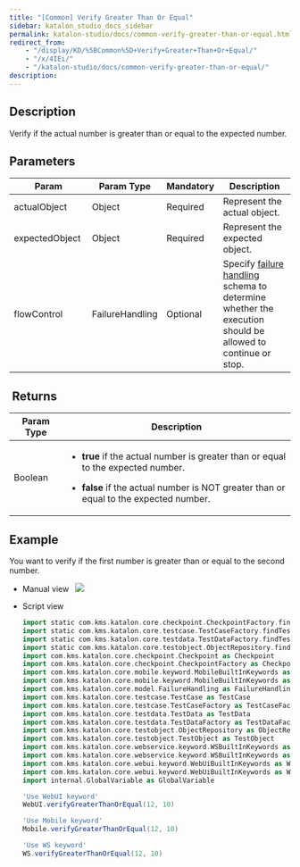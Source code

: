 ```yaml
---
title: "[Common] Verify Greater Than Or Equal"
sidebar: katalon_studio_docs_sidebar
permalink: katalon-studio/docs/common-verify-greater-than-or-equal.html
redirect_from:
    - "/display/KD/%5BCommon%5D+Verify+Greater+Than+Or+Equal/"
    - "/x/4IEi/"
    - "/katalon-studio/docs/common-verify-greater-than-or-equal/"
description:
---
```

Description 
------------

Verify if the actual number is greater than or equal to the expected number.

Parameters 
-----------

| Param | Param Type | Mandatory | Description |
| --- | --- | --- | --- |
| actualObject  | Object  | Required | Represent the actual object. |
| expectedObject  | Object  | Required | Represent the expected object. |
| flowControl | FailureHandling | Optional | Specify [failure handling](/x/qAAM) schema to determine whether the execution should be allowed to continue or stop. |

 Returns 
---------

<table><thead><tr><th>Param Type</th><th>Description</th></tr></thead><tbody><tr><td>Boolean</td><td><ul><li><p><strong>true</strong>&nbsp;if the actual number is greater than or equal to the expected number.</p></li><li><p><strong>false</strong>&nbsp;if the actual number is NOT greater than or equal to the expected number.&nbsp;</p></li></ul></td></tr></tbody></table>

Example 
--------

You want to verify if the first number is greater than or equal to the second number.

*   Manual view  
    ![](../../images/katalon-studio/docs/common-verify-greater-than-or-equal/image2017-3-3-173A303A33.png)
*   Script view 

    ```groovy
    import static com.kms.katalon.core.checkpoint.CheckpointFactory.findCheckpoint
    import static com.kms.katalon.core.testcase.TestCaseFactory.findTestCase
    import static com.kms.katalon.core.testdata.TestDataFactory.findTestData
    import static com.kms.katalon.core.testobject.ObjectRepository.findTestObject
    import com.kms.katalon.core.checkpoint.Checkpoint as Checkpoint
    import com.kms.katalon.core.checkpoint.CheckpointFactory as CheckpointFactory
    import com.kms.katalon.core.mobile.keyword.MobileBuiltInKeywords as MobileBuiltInKeywords
    import com.kms.katalon.core.mobile.keyword.MobileBuiltInKeywords as Mobile
    import com.kms.katalon.core.model.FailureHandling as FailureHandling
    import com.kms.katalon.core.testcase.TestCase as TestCase
    import com.kms.katalon.core.testcase.TestCaseFactory as TestCaseFactory
    import com.kms.katalon.core.testdata.TestData as TestData
    import com.kms.katalon.core.testdata.TestDataFactory as TestDataFactory
    import com.kms.katalon.core.testobject.ObjectRepository as ObjectRepository
    import com.kms.katalon.core.testobject.TestObject as TestObject
    import com.kms.katalon.core.webservice.keyword.WSBuiltInKeywords as WSBuiltInKeywords
    import com.kms.katalon.core.webservice.keyword.WSBuiltInKeywords as WS
    import com.kms.katalon.core.webui.keyword.WebUiBuiltInKeywords as WebUiBuiltInKeywords
    import com.kms.katalon.core.webui.keyword.WebUiBuiltInKeywords as WebUI
    import internal.GlobalVariable as GlobalVariable

    'Use WebUI keyword'
    WebUI.verifyGreaterThanOrEqual(12, 10)

    'Use Mobile keyword'
    Mobile.verifyGreaterThanOrEqual(12, 10)

    'Use WS keyword'
    WS.verifyGreaterThanOrEqual(12, 10)
    ```